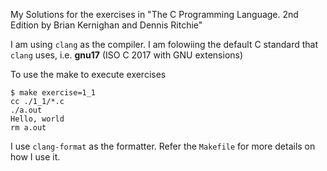 My Solutions for the exercises in "The C Programming Language. 2nd Edition by Brian Kernighan and Dennis Ritchie"


I am using `clang` as the compiler. I am folowiing the default C standard that
`clang` uses, i.e. **gnu17** (ISO C 2017 with GNU extensions)

To use the make to execute exercises

```
$ make exercise=1_1
cc ./1_1/*.c
./a.out
Hello, world
rm a.out
```

I use `clang-format` as the formatter. Refer the `Makefile` for more details on how I use it.